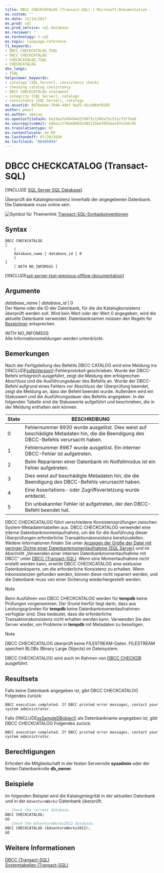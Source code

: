 ```yaml
---
title: DBCC CHECKCATALOG (Transact-SQL) | Microsoft-Dokumentation
ms.custom: ''
ms.date: 11/14/2017
ms.prod: sql
ms.prod_service: sql-database
ms.reviewer: ''
ms.technology: t-sql
ms.topic: language-reference
f1_keywords:
- DBCC_CHECKCATALOG_TSQL
- DBCC CHECKCATALOG
- CHECKCATALOG_TSQL
- CHECKCATALOG
dev_langs:
- TSQL
helpviewer_keywords:
- catalogs [SQL Server], consistency checks
- checking catalog consistency
- DBCC CHECKCATALOG statement
- integrity [SQL Server], catalogs
- consistency [SQL Server], catalogs
ms.assetid: 8076eb4e-f049-44bf-9a35-45cdd6ef0105
author: pmasl
ms.author: umajay
ms.openlocfilehash: 0a19aa7e89494d27d073c1305a75c531cf3ffda0
ms.sourcegitcommit: edba1c570d4d8832502135bef093aac07e156c95
ms.translationtype: HT
ms.contentlocale: de-DE
ms.lasthandoff: 07/20/2020
ms.locfileid: "86485094"
---
```

# <a name="dbcc-checkcatalog-transact-sql"></a>DBCC CHECKCATALOG (Transact-SQL)
[!INCLUDE [SQL Server SQL Database](../../includes/applies-to-version/sql-asdb.md)]

  Überprüft die Katalogkonsistenz innerhalb der angegebenen Datenbank. Die Datenbank muss online sein.  
  
 ![Symbol für Themenlink](../../database-engine/configure-windows/media/topic-link.gif "Symbol für Themenlink") [Transact-SQL-Syntaxkonventionen](../../t-sql/language-elements/transact-sql-syntax-conventions-transact-sql.md)  
  
## <a name="syntax"></a>Syntax  
  
```  
DBCC CHECKCATALOG   
[   
    (   
    database_name | database_id | 0  
    )  
]  
    [ WITH NO_INFOMSGS ]   
```  
  
[!INCLUDE[sql-server-tsql-previous-offline-documentation](../../includes/sql-server-tsql-previous-offline-documentation.md)]

## <a name="arguments"></a>Argumente
 *database_name* | *database_id* | 0  
 Der Name oder die ID der Datenbank, für die die Katalogkonsistenz überprüft werden soll. Wird kein Wert oder der Wert 0 angegeben, wird die aktuelle Datenbank verwendet. Datenbanknamen müssen den Regeln für [Bezeichner](../../relational-databases/databases/database-identifiers.md) entsprechen.  
  
 WITH NO_INFOMSGS  
 Alle Informationsmeldungen werden unterdrückt.  
  
## <a name="remarks"></a>Bemerkungen  
Nach der Fertigstellung des Befehls DBCC CATALOG wird eine Meldung ins [!INCLUDE[ssNoVersion](../../includes/ssnoversion-md.md)]-Fehlerprotokoll geschrieben. Wurde der DBCC-Befehl erfolgreich ausgeführt, zeigt die Meldung den erfolgreichen Abschluss und die Ausführungsdauer des Befehls an. Wurde der DBCC-Befehl aufgrund eines Fehlers vor Abschluss der Überprüfung beendet, zeigt die Meldung an, dass der Befehl beendet wurde. Außerdem wird ein Statuswert und die Ausführungsdauer des Befehls angegeben. In der folgenden Tabelle sind die Statuswerte aufgeführt und beschrieben, die in der Meldung enthalten sein können.
  
|State|BESCHREIBUNG|  
|-----------|-----------------|  
|0|Fehlernummer 8930 wurde ausgelöst. Dies weist auf beschädigte Metadaten hin, die die Beendigung des DBCC-Befehls verursacht haben.|  
|1|Fehlernummer 8967 wurde ausgelöst. Ein interner DBCC-Fehler ist aufgetreten.|  
|2|Beim Reparieren einer Datenbank im Notfallmodus ist ein Fehler aufgetreten.|  
|3|Dies weist auf beschädigte Metadaten hin, die die Beendigung des DBCC-Befehls verursacht haben.|  
|4|Eine Assertations- oder Zugriffsverletzung wurde entdeckt.|  
|5|Ein unbekannter Fehler ist aufgetreten, der den DBCC-Befehl beendet hat.|  
  
DBCC CHECKCATALOG führt verschiedene Konsistenzprüfungen zwischen System-Metadatentabellen aus. DBCC CHECKCATALOG verwendet eine interne Datenbankmomentaufnahme, um die für die Ausführung dieser Überprüfungen erforderliche Transaktionskonsistenz bereitzustellen. Weitere Informationen finden Sie unter [Anzeigen der Größe der Datei mit geringer Dichte einer Datenbankmomentaufnahme &#40;SQL Server&#41;](../../relational-databases/databases/view-the-size-of-the-sparse-file-of-a-database-snapshot-transact-sql.md) und im Abschnitt „Verwenden einer internen Datenbankmomentaufnahme mit DBCC“ unter [DBCC &#40;Transact-SQL&#41;](../../t-sql/database-console-commands/dbcc-transact-sql.md).
Wenn eine Momentaufnahme nicht erstellt werden kann, erwirbt DBCC CHECKCATALOG eine exklusive Datenbanksperre, um die erforderliche Konsistenz zu erhalten. Wenn Inkonsistenzen gefunden werden, können diese nicht repariert werden, und die Datenbank muss von einer Sicherung wiederhergestellt werden.
  
> [!NOTE]  
> Beim Ausführen von DBCC CHECKCATALOG werden für **tempdb** keine Prüfungen vorgenommen. Der Grund hierfür liegt darin, dass aus Leistungsgründen für **tempdb** keine Datenbankmomentaufnahmen verfügbar sind. Dies bedeutet, dass die erforderliche Transaktionskonsistenz nicht erhalten werden kann. Verwenden Sie den Server wieder, um Probleme in **tempdb** mit Metadaten zu beseitigen.  
  
> [!NOTE]  
> DBCC CHECKCATALOG überprüft keine FILESTREAM-Daten. FILESTREAM speichert BLOBs (Binary Large Objects) im Dateisystem.  
  
DBCC CHECKCATALOG wird auch im Rahmen von [DBCC CHECKDB](../../t-sql/database-console-commands/dbcc-checkdb-transact-sql.md) ausgeführt.
  
## <a name="result-sets"></a>Resultsets  
Falls keine Datenbank angegeben ist, gibt DBCC CHECKCATALOG Folgendes zurück:
  
```
DBCC execution completed. If DBCC printed error messages, contact your system administrator.  
```  
  
Falls [!INCLUDE[ssSampleDBobject](../../includes/sssampledbobject-md.md)] als Datenbankname angegeben ist, gibt DBCC CHECKCATALOG Folgendes zurück:
  
```
DBCC execution completed. If DBCC printed error messages, contact your system administrator.  
```  
  
## <a name="permissions"></a>Berechtigungen  
 Erfordert die Mitgliedschaft in der festen Serverrolle **sysadmin** oder der festen Datenbankrolle **db_owner**.  
  
## <a name="examples"></a>Beispiele  
Im folgenden Beispiel wird die Katalogintegrität in der aktuellen Datenbank und in der `AdventureWorks`-Datenbank überprüft.
  
```sql
-- Check the current database.  
DBCC CHECKCATALOG;  
GO  
-- Check the AdventureWorks2012 database.  
DBCC CHECKCATALOG (AdventureWorks2012);  
GO  
```  
  
## <a name="see-also"></a>Weitere Informationen  
[DBCC &#40;Transact-SQL&#41;](../../t-sql/database-console-commands/dbcc-transact-sql.md)  
[Systemtabellen &#40;Transact-SQL&#41;](../../relational-databases/system-tables/system-tables-transact-sql.md)
  

